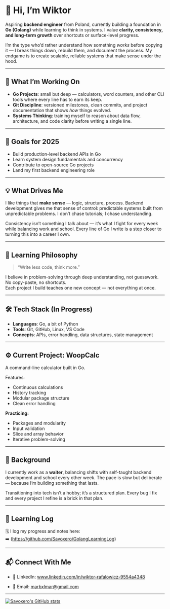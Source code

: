 # 👋 Hi, I’m Wiktor  

Aspiring **backend engineer** from Poland, currently building a foundation in **Go (Golang)** while learning to think in systems. I value **clarity, consistency, and long-term growth** over shortcuts or surface-level progress.  

I’m the type who’d rather understand how something *works* before copying it — I break things down, rebuild them, and document the process. My endgame is to create scalable, reliable systems that make sense under the hood.  

---

## 🚀 What I’m Working On
- **Go Projects**: small but deep — calculators, word counters, and other CLI tools where every line has to earn its keep.  
- **Git Discipline**: versioned milestones, clean commits, and project documentation that shows *how* things evolved.  
- **Systems Thinking**: training myself to reason about data flow, architecture, and code clarity before writing a single line.  

---

## 🎯 Goals for 2025
- Build production-level backend APIs in Go  
- Learn system design fundamentals and concurrency  
- Contribute to open-source Go projects  
- Land my first backend engineering role  

---

## 💡 What Drives Me
I like things that **make sense** — logic, structure, process. Backend development gives me that sense of control: predictable systems built from unpredictable problems. I don’t chase tutorials; I chase understanding.  

Consistency isn’t something I talk about — it’s what I fight for every week while balancing work and school. Every line of Go I write is a step closer to turning this into a career I own.  

---

## 🧠 Learning Philosophy
> “Write less code, think more.”  

I believe in problem-solving through deep understanding, not guesswork.  
No copy-paste, no shortcuts.  
Each project I build teaches one new concept — not everything at once.  

---

## 🛠️ Tech Stack (In Progress)
- **Languages**: Go, a bit of Python  
- **Tools**: Git, GitHub, Linux, VS Code  
- **Concepts**: APIs, error handling, data structures, state management  

---

## ⚙️ Current Project: WoopCalc
A command-line calculator built in Go.  

Features:
- Continuous calculations  
- History tracking  
- Modular package structure  
- Clean error handling  

**Practicing:**
- Packages and modularity  
- Input validation  
- Slice and array behavior  
- Iterative problem-solving  

---

## 🧩 Background
I currently work as a **waiter**, balancing shifts with self-taught backend development and school every other week. The pace is slow but deliberate — because I’m building something that lasts.  

Transitioning into tech isn’t a hobby; it’s a structured plan. Every bug I fix and every project I refine is a brick in that plan.  

---

## 📓 Learning Log

🗓 I log my progress and notes here:  
➡️ (https://github.com/Savoxero/GolangLearningLog) 


---

## 📬 Connect With Me

- 💼 LinkedIn: www.linkedin.com/in/wiktor-rafalowicz-9554a4348

- 📧 Email: marbxlmar@gmail.com

---

[![Savoxero's GitHub stats](https://github-readme-stats.vercel.app/api?username=Savoxero)](https://github.com/Savoxero/github-readme-stats)

